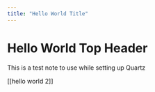 ```yaml
---
title: "Hello World Title"
---
```


# Hello World Top Header

This is a test note to use while setting up Quartz

[[hello world 2]]